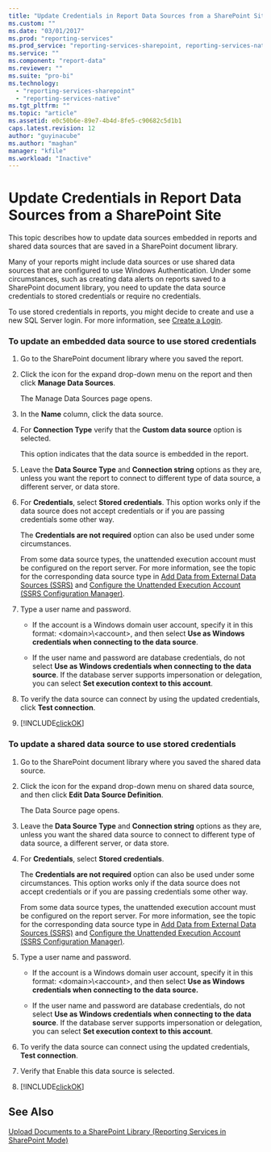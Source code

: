 ```yaml
---
title: "Update Credentials in Report Data Sources from a SharePoint Site | Microsoft Docs"
ms.custom: ""
ms.date: "03/01/2017"
ms.prod: "reporting-services"
ms.prod_service: "reporting-services-sharepoint, reporting-services-native"
ms.service: ""
ms.component: "report-data"
ms.reviewer: ""
ms.suite: "pro-bi"
ms.technology: 
  - "reporting-services-sharepoint"
  - "reporting-services-native"
ms.tgt_pltfrm: ""
ms.topic: "article"
ms.assetid: e0c50b6e-89e7-4b4d-8fe5-c90682c5d1b1
caps.latest.revision: 12
author: "guyinacube"
ms.author: "maghan"
manager: "kfile"
ms.workload: "Inactive"
---
```

# Update Credentials in Report Data Sources from a SharePoint Site
  This topic describes how to update data sources embedded in reports and shared data sources that are saved in a SharePoint document library.  
  
 Many of your reports might include data sources or use shared data sources that are configured to use Windows Authentication. Under some circumstances, such as creating data alerts on reports saved to a SharePoint document library, you need to update the data source credentials to stored credentials or require no credentials.  
  
 To use stored credentials in reports, you might decide to create and use a new SQL Server login. For more information, see [Create a Login](../../relational-databases/security/authentication-access/create-a-login.md).  
  
### To update an embedded data source to use stored credentials  
  
1.  Go to the SharePoint document library where you saved the report.  
  
2.  Click the icon for the expand drop-down menu on the report and then click **Manage Data Sources**.  
  
     The Manage Data Sources page opens.  
  
3.  In the **Name** column, click the data source.  
  
4.  For **Connection Type** verify that the **Custom data source** option is selected.  
  
     This option indicates that the data source is embedded in the report.  
  
5.  Leave the **Data Source Type** and **Connection string** options as they are, unless you want the report to connect to different type of data source, a different server, or data store.  
  
6.  For **Credentials**, select **Stored credentials**. This option works only if the data source does not accept credentials or if you are passing credentials some other way.  
  
     The **Credentials are not required** option can also be used under some circumstances.  
  
     From some data source types, the unattended execution account must be configured on the report server. For more information, see the topic for the corresponding data source type in [Add Data from External Data Sources &#40;SSRS&#41;](../../reporting-services/report-data/add-data-from-external-data-sources-ssrs.md) and [Configure the Unattended Execution Account &#40;SSRS Configuration Manager&#41;](../../reporting-services/install-windows/configure-the-unattended-execution-account-ssrs-configuration-manager.md).  
  
7.  Type a user name and password.  
  
    -   If the account is a Windows domain user account, specify it in this format: \<domain>\\<account\>, and then select **Use as Windows credentials when connecting to the data source**.  
  
    -   If the user name and password are database credentials, do not select **Use as Windows credentials when connecting to the data source**. If the database server supports impersonation or delegation, you can select **Set execution context to this account**.  
  
8.  To verify the data source can connect by using the updated credentials, click **Test connection**.  
  
9. [!INCLUDE[clickOK](../../includes/clickok-md.md)]  
  
### To update a shared data source to use stored credentials  
  
1.  Go to the SharePoint document library where you saved the shared data source.  
  
2.  Click the icon for the expand drop-down menu on shared data source, and then click **Edit Data Source Definition**.  
  
     The Data Source page opens.  
  
3.  Leave the **Data Source Type** and **Connection string** options as they are, unless you want the shared data source to connect to different type of data source, a different server, or data store.  
  
4.  For **Credentials**, select **Stored credentials**.  
  
     The **Credentials are not required** option can also be used under some circumstances. This option works only if the data source does not accept credentials or if you are passing credentials some other way.  
  
     From some data source types, the unattended execution account must be configured on the report server. For more information, see the topic for the corresponding data source type in [Add Data from External Data Sources &#40;SSRS&#41;](../../reporting-services/report-data/add-data-from-external-data-sources-ssrs.md) and [Configure the Unattended Execution Account &#40;SSRS Configuration Manager&#41;](../../reporting-services/install-windows/configure-the-unattended-execution-account-ssrs-configuration-manager.md).  
  
5.  Type a user name and password.  
  
    -   If the account is a Windows domain user account, specify it in this format: \<domain>\\<account\>, and then select **Use as Windows credentials when connecting to the data source.**  
  
    -   If the user name and password are database credentials, do not select **Use as Windows credentials when connecting to the data source**. If the database server supports impersonation or delegation, you can select **Set execution context to this account**.  
  
6.  To verify the data source can connect using the updated credentials, **Test connection**.  
  
7.  Verify that Enable this data source is selected.  
  
8.  [!INCLUDE[clickOK](../../includes/clickok-md.md)]  
  
## See Also  
 [Upload Documents to a SharePoint Library &#40;Reporting Services in SharePoint Mode&#41;](../../reporting-services/report-server-sharepoint/upload-documents-to-a-sharepoint-library-reporting-services-in-sharepoint-mode.md)  
  
  
